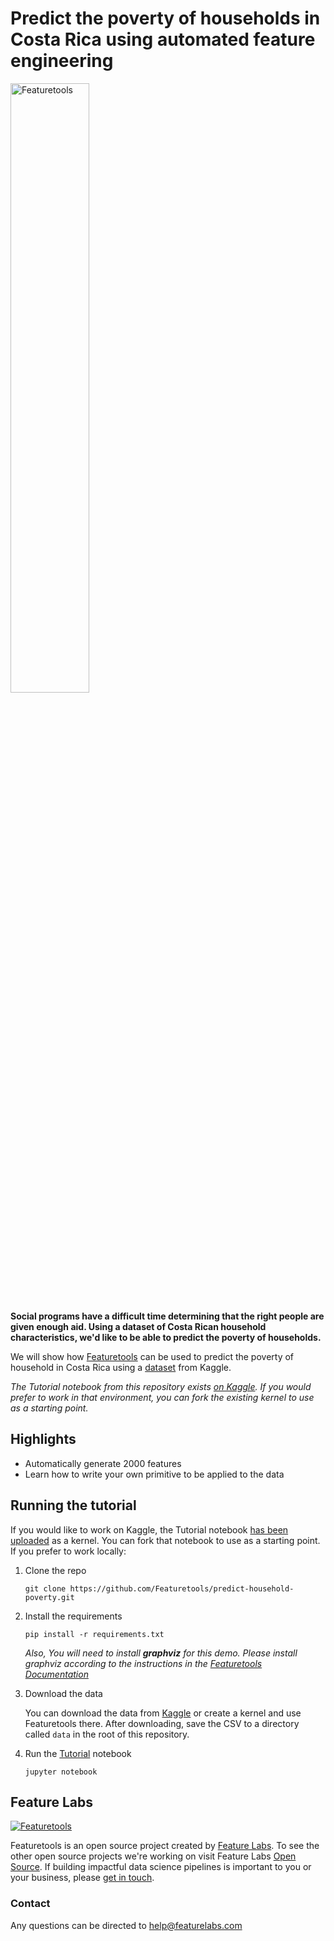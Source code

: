 # Predict the poverty of households in Costa Rica using automated feature engineering
<p style="margin:30px\">
    <img width=50% src="https://www.featuretools.com/wp-content/uploads/2017/12/FeatureLabs-Logo-Tangerine-800.png" alt="Featuretools" />
</p>

**Social programs have a difficult time determining that the right people are given enough aid. Using a dataset of Costa Rican household characteristics, we'd like to be able to predict the poverty of households.**

We will show how [Featuretools](https://www.featuretools.com) can be used to predict the poverty of household in Costa Rica using a [dataset](https://www.kaggle.com/c/costa-rican-household-poverty-prediction/data) from Kaggle.

*The Tutorial notebook from this repository exists [on Kaggle](https://www.kaggle.com/willkoehrsen/featuretools-for-good). If you would prefer to work in that environment, you can fork the existing kernel to use as a starting point.*

## Highlights
* Automatically generate 2000 features
* Learn how to write your own primitive to be applied to the data

## Running the tutorial
If you would like to work on Kaggle, the Tutorial notebook [has been uploaded](https://www.kaggle.com/willkoehrsen/featuretools-for-good) as a kernel. You can fork that notebook to use as a starting point. If you prefer to work locally:
1. Clone the repo

    ```
    git clone https://github.com/Featuretools/predict-household-poverty.git
    ```

2. Install the requirements

    ```
    pip install -r requirements.txt
    ```
    
    *Also, You will need to install **graphviz** for this demo. Please install graphviz according to the instructions in the [Featuretools Documentation](https://docs.featuretools.com/getting_started/install.html)*

3. Download the data

    You can download the data from [Kaggle](https://www.kaggle.com/c/costa-rican-household-poverty-prediction/data) or create a kernel and use Featuretools there. After downloading, save the CSV to a directory called `data` in the root of this repository.

4. Run the [Tutorial](Tutorial.ipynb) notebook

    ```
    jupyter notebook
    ```

## Feature Labs
<a href="https://www.featurelabs.com/">
    <img src="http://www.featurelabs.com/wp-content/uploads/2017/12/logo.png" alt="Featuretools" />
</a>

Featuretools is an open source project created by [Feature Labs](https://www.featurelabs.com/). To see the other open source projects we're working on visit Feature Labs [Open Source](https://www.featurelabs.com/open). If building impactful data science pipelines is important to you or your business, please [get in touch](https://www.featurelabs.com/contact/).

### Contact

Any questions can be directed to help@featurelabs.com
